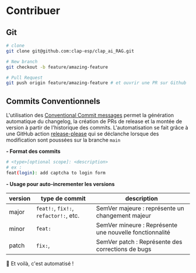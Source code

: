 
# Contribuer

## Git
```sh
# clone
git clone git@github.com:clap-esp/clap_ai_RAG.git

# New branch
git checkout -b feature/amazing-feature

# Pull Request
git push origin feature/amazing-feature # et ouvrir une PR sur Github

```

## Commits Conventionnels

L'utilisation des [Conventional Commit messages](https://www.conventionalcommits.org/en/v1.0.0/) permet la génération automatique du changelog, la création de PRs de release et la montée de version à partir de l'historique des commits. L'automatisation se fait grâce à une GitHub action  [release-please](https://github.com/googleapis/release-please) qui se déclanche lorsque des modification sont poussées sur la branche `main`

**- Format des commits**
```sh
# <type>[optional scope]: <description>
# ex :
feat(login): add captcha to login form
```

**- Usage pour auto-incrementer les versions**

| version | type de commit                        | description                                   |
| ------- | ------------------------------------- | --------------------------------------------- |
| major   | `feat!:`, `fix!:`, `refactor!:`, etc. | SemVer majeure : représente un changement majeur |
| minor   | `feat:`                               | SemVer mineure : Représente une nouvelle fonctionnalité |
| patch   | `fix:`,                               | SemVer patch : Représente des corrections de bugs |

🤖 Et voilà, c'est automatisé !